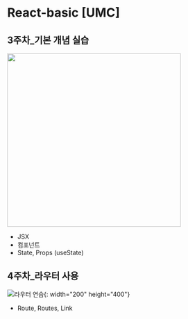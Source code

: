 # React-basic [UMC]
<h2>3주차_기본 개념 실습</h2>

<img width='400' src='https://user-images.githubusercontent.com/72790695/230835534-bd95b715-b429-4a25-a127-e6b716bb65d7.png'>

- JSX
- 컴포넌트
- State, Props (useState)

<h2>4주차_라우터 사용</h2>

![라우터 연습](https://user-images.githubusercontent.com/72790695/234245207-37d724f4-3486-476f-8a2e-21b01a56d8b4.gif){: width="200" height="400"}

- Route, Routes, Link
